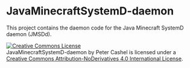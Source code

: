 # JavaMinecraftSystemD-daemon

This project contains the daemon code for the Java Minecraft SystemD daemon (JMSDd).




<a rel="license" href="http://creativecommons.org/licenses/by-nd/4.0/"><img alt="Creative Commons License" style="border-width:0" src="https://i.creativecommons.org/l/by-nd/4.0/88x31.png" /></a><br /><span xmlns:dct="http://purl.org/dc/terms/" property="dct:title">JavaMinecraftSystemD-daemon</span> by <span xmlns:cc="http://creativecommons.org/ns#" property="cc:attributionName">Peter Cashel</span> is licensed under a <a rel="license" href="http://creativecommons.org/licenses/by-nd/4.0/">Creative Commons Attribution-NoDerivatives 4.0 International License</a>.
